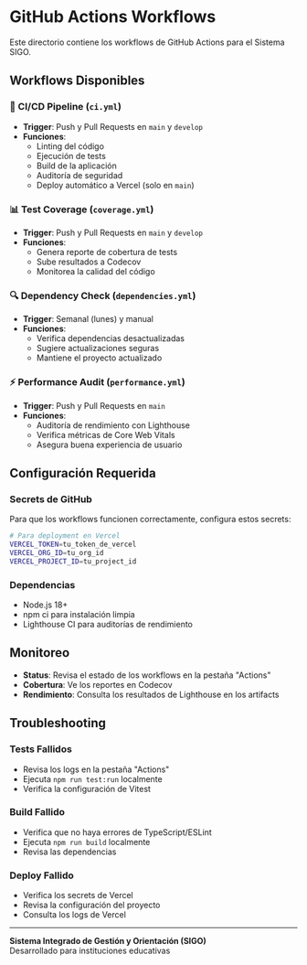 # GitHub Actions Workflows

Este directorio contiene los workflows de GitHub Actions para el Sistema SIGO.

## Workflows Disponibles

### 🔄 CI/CD Pipeline (`ci.yml`)
- **Trigger**: Push y Pull Requests en `main` y `develop`
- **Funciones**:
  - Linting del código
  - Ejecución de tests
  - Build de la aplicación
  - Auditoría de seguridad
  - Deploy automático a Vercel (solo en `main`)

### 📊 Test Coverage (`coverage.yml`)
- **Trigger**: Push y Pull Requests en `main` y `develop`
- **Funciones**:
  - Genera reporte de cobertura de tests
  - Sube resultados a Codecov
  - Monitorea la calidad del código

### 🔍 Dependency Check (`dependencies.yml`)
- **Trigger**: Semanal (lunes) y manual
- **Funciones**:
  - Verifica dependencias desactualizadas
  - Sugiere actualizaciones seguras
  - Mantiene el proyecto actualizado

### ⚡ Performance Audit (`performance.yml`)
- **Trigger**: Push y Pull Requests en `main`
- **Funciones**:
  - Auditoría de rendimiento con Lighthouse
  - Verifica métricas de Core Web Vitals
  - Asegura buena experiencia de usuario

## Configuración Requerida

### Secrets de GitHub
Para que los workflows funcionen correctamente, configura estos secrets:

```bash
# Para deployment en Vercel
VERCEL_TOKEN=tu_token_de_vercel
VERCEL_ORG_ID=tu_org_id
VERCEL_PROJECT_ID=tu_project_id
```

### Dependencias
- Node.js 18+
- npm ci para instalación limpia
- Lighthouse CI para auditorías de rendimiento

## Monitoreo

- **Status**: Revisa el estado de los workflows en la pestaña "Actions"
- **Cobertura**: Ve los reportes en Codecov
- **Rendimiento**: Consulta los resultados de Lighthouse en los artifacts

## Troubleshooting

### Tests Fallidos
- Revisa los logs en la pestaña "Actions"
- Ejecuta `npm run test:run` localmente
- Verifica la configuración de Vitest

### Build Fallido
- Verifica que no haya errores de TypeScript/ESLint
- Ejecuta `npm run build` localmente
- Revisa las dependencias

### Deploy Fallido
- Verifica los secrets de Vercel
- Revisa la configuración del proyecto
- Consulta los logs de Vercel

---

**Sistema Integrado de Gestión y Orientación (SIGO)**  
Desarrollado para instituciones educativas